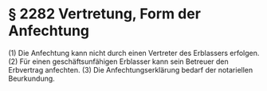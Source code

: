 # § 2282 Vertretung, Form der Anfechtung
(1) Die Anfechtung kann nicht durch einen Vertreter des Erblassers erfolgen.
(2) Für einen geschäftsunfähigen Erblasser kann sein Betreuer den Erbvertrag anfechten.
(3) Die Anfechtungserklärung bedarf der notariellen Beurkundung.